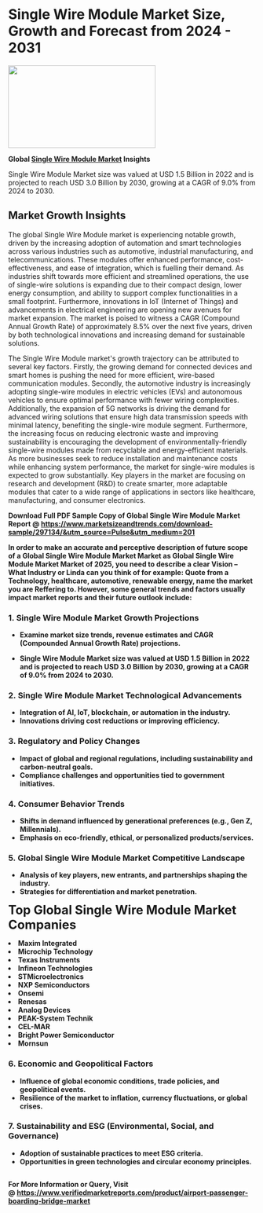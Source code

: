 <H1>Single Wire Module Market Size, Growth and Forecast from 2024 - 2031</H1><img class="aligncenter size-medium wp-image-584254" src="https://thirdeyenews.in/wp-content/uploads/2024/09/Global-Market-Research-300x168.jpeg" alt="" width="300" height="168" /><p><strong>Global&nbsp;<a href="https://www.marketsizeandtrends.com/download-sample/297134/&amp;utm_source=Pulse&amp;utm_medium=201">Single Wire Module Market</a> Insights</strong></p><p>Single Wire Module Market size was valued at USD 1.5 Billion in 2022 and is projected to reach USD 3.0 Billion by 2030, growing at a CAGR of 9.0% from 2024 to 2030.</p><p><h2>Market Growth Insights</h2> <p>The global Single Wire Module market is experiencing notable growth, driven by the increasing adoption of automation and smart technologies across various industries such as automotive, industrial manufacturing, and telecommunications. These modules offer enhanced performance, cost-effectiveness, and ease of integration, which is fuelling their demand. As industries shift towards more efficient and streamlined operations, the use of single-wire solutions is expanding due to their compact design, lower energy consumption, and ability to support complex functionalities in a small footprint. Furthermore, innovations in IoT (Internet of Things) and advancements in electrical engineering are opening new avenues for market expansion. The market is poised to witness a CAGR (Compound Annual Growth Rate) of approximately 8.5% over the next five years, driven by both technological innovations and increasing demand for sustainable solutions.</p> <p><strong></strong></p> <p>The Single Wire Module market's growth trajectory can be attributed to several key factors. Firstly, the growing demand for connected devices and smart homes is pushing the need for more efficient, wire-based communication modules. Secondly, the automotive industry is increasingly adopting single-wire modules in electric vehicles (EVs) and autonomous vehicles to ensure optimal performance with fewer wiring complexities. Additionally, the expansion of 5G networks is driving the demand for advanced wiring solutions that ensure high data transmission speeds with minimal latency, benefiting the single-wire module segment. Furthermore, the increasing focus on reducing electronic waste and improving sustainability is encouraging the development of environmentally-friendly single-wire modules made from recyclable and energy-efficient materials. As more businesses seek to reduce installation and maintenance costs while enhancing system performance, the market for single-wire modules is expected to grow substantially. Key players in the market are focusing on research and development (R&D) to create smarter, more adaptable modules that cater to a wide range of applications in sectors like healthcare, manufacturing, and consumer electronics.</p> <p><strong></p><p><span class=""><strong>Download Full PDF Sample Copy of Global Single Wire Module Market Report</strong> @ <a href="https://www.marketsizeandtrends.com/download-sample/297134/&amp;utm_source=Pulse&amp;utm_medium=201" target="_blank">https://www.marketsizeandtrends.com/download-sample/297134/&amp;utm_source=Pulse&amp;utm_medium=201</a></span></p><p>In order to make an accurate and perceptive description of future scope of a Global&nbsp;Single Wire Module Market Market as Global&nbsp;Single Wire Module Market Market of 2025, you need to describe a clear Vision &ndash; What Industry or Linda can you think of for example: Quote from a Technology, healthcare, automotive, renewable energy, name the market you are Reffering to. However, some general trends and factors usually impact market reports and their future outlook include:</p><h3>1.&nbsp;<strong>Single Wire Module Market Growth Projections</strong></h3><ul><li>Examine market size trends, revenue estimates and CAGR (Compounded Annual Growth Rate) projections.</li><li><p>Single Wire Module Market size was valued at USD 1.5 Billion in 2022 and is projected to reach USD 3.0 Billion by 2030, growing at a CAGR of 9.0% from 2024 to 2030.</p></li></ul><h3>2.&nbsp;<strong>Single Wire Module Market Technological Advancements</strong></h3><ul><li>Integration of AI, IoT, blockchain, or automation in the industry.</li><li>Innovations driving cost reductions or improving efficiency.</li></ul><h3>3.&nbsp;<strong>Regulatory and Policy Changes</strong></h3><ul><li>Impact of global and regional regulations, including sustainability and carbon-neutral goals.</li><li>Compliance challenges and opportunities tied to government initiatives.</li></ul><h3>4.&nbsp;<strong>Consumer Behavior Trends</strong></h3><ul><li>Shifts in demand influenced by generational preferences (e.g., Gen Z, Millennials).</li><li>Emphasis on eco-friendly, ethical, or personalized products/services.</li></ul><h3>5.&nbsp;<strong>Global Single Wire Module Market Competitive Landscape</strong></h3><ul><li>Analysis of key players, new entrants, and partnerships shaping the industry.</li><li>Strategies for differentiation and market penetration.</li></ul><p data-pm-slice="1 1 []"><span style="color: inherit; font-family: inherit; font-size: 25px;">Top Global Single Wire Module Market Companies</span></p><div class="" data-test-id=""><p><li>Maxim Integrated</li><li> Microchip Technology</li><li> Texas Instruments</li><li> Infineon Technologies</li><li> STMicroelectronics</li><li> NXP Semiconductors</li><li> Onsemi</li><li> Renesas</li><li> Analog Devices</li><li> PEAK-System Technik</li><li> CEL-MAR</li><li> Bright Power Semiconductor</li><li> Mornsun</li></p></div><h3>6.&nbsp;<strong>Economic and Geopolitical Factors</strong></h3><ul><li>Influence of global economic conditions, trade policies, and geopolitical events.</li><li>Resilience of the market to inflation, currency fluctuations, or global crises.</li></ul><h3>7.&nbsp;<strong>Sustainability and ESG (Environmental, Social, and Governance)</strong></h3><ul><li>Adoption of sustainable practices to meet ESG criteria.</li><li>Opportunities in green technologies and circular economy principles.</li></ul><h2><strong style="font-size: 14px;">For More Information or Query, Visit @&nbsp;</strong><a style="background-color: #ffffff; font-size: 14px;" href="https://www.marketsizeandtrends.com/report/single-wire-module-market/" target="_blank">https://www.verifiedmarketreports.com/product/airport-passenger-boarding-bridge-market</a></h2>
